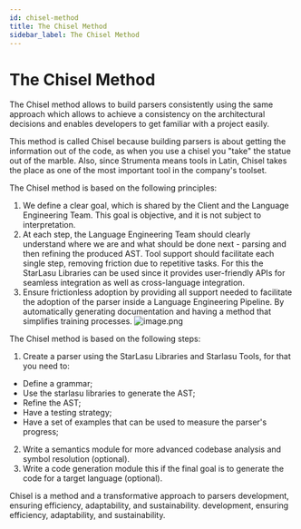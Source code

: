 ```yaml
---
id: chisel-method
title: The Chisel Method
sidebar_label: The Chisel Method
---
```


# The Chisel Method

The Chisel method allows to build parsers consistently using the same approach which allows to achieve a consistency on the architectural decisions and enables developers to get familiar with a project easily.

This method is called Chisel because building parsers is about getting the information out of the code, as when you use a chisel you "take" the statue out of the marble. Also, since Strumenta means tools in Latin, Chisel takes the place as one of the most important tool in the company's toolset.

The Chisel method is based on the following principles:

1. We define a clear goal, which is shared by the Client and the Language Engineering Team. This goal is objective, and it is not subject to interpretation.
2. At each step, the Language Engineering Team should clearly understand where we are and what should be done next - parsing and then refining the produced AST. Tool support should facilitate each single step, removing friction due to repetitive tasks. For this the StarLasu Libraries can be used since it provides user-friendly APIs for seamless integration as well as cross-language integration.
3. Ensure frictionless adoption by providing all support needed to facilitate the adoption of the parser inside a Language Engineering Pipeline. By automatically generating documentation and having a method that simplifies training processes.
   ![image.png](chiselMethod.png)

The Chisel method is based on the following steps:

1. Create a parser using the StarLasu Libraries and Starlasu Tools, for that you need to:

- Define a grammar;
- Use the starlasu libraries to generate the AST;
- Refine the AST;
- Have a testing strategy;
- Have a set of examples that can be used to measure the parser's progress;

2. Write a semantics module for more advanced codebase analysis and symbol resolution (optional).
3. Write a code generation module this if the final goal is to generate the code for a target language (optional).

Chisel is a method and a transformative approach to parsers development, ensuring efficiency, adaptability, and sustainability.
development, ensuring efficiency, adaptability, and sustainability. 